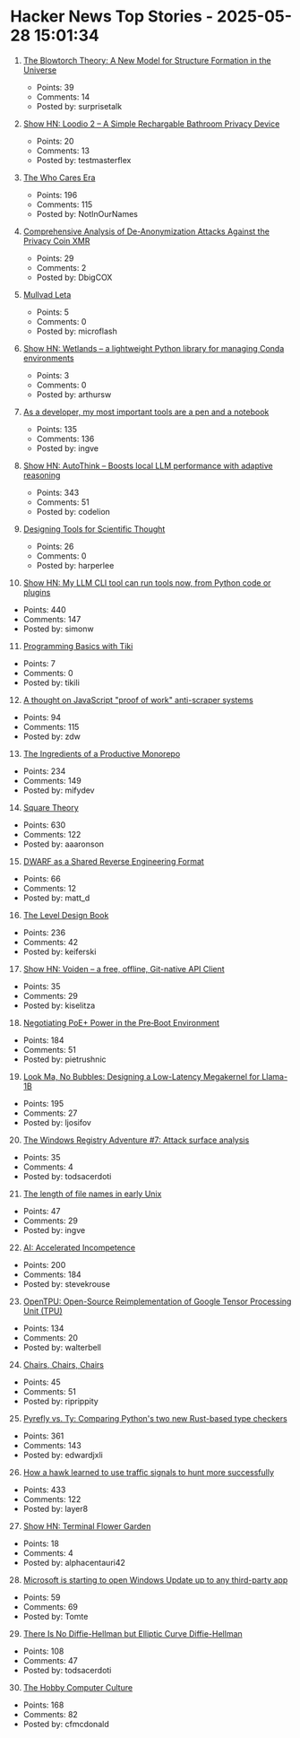 # Hacker News Top Stories - 2025-05-28 15:01:34

1. [The Blowtorch Theory: A New Model for Structure Formation in the Universe](https://theeggandtherock.com/p/the-blowtorch-theory-a-new-model)
   - Points: 39
   - Comments: 14
   - Posted by: surprisetalk

2. [Show HN: Loodio 2 – A Simple Rechargable Bathroom Privacy Device](https://loodio.com/)
   - Points: 20
   - Comments: 13
   - Posted by: testmasterflex

3. [The Who Cares Era](https://dansinker.com/posts/2025-05-23-who-cares/)
   - Points: 196
   - Comments: 115
   - Posted by: NotInOurNames

4. [Comprehensive Analysis of De-Anonymization Attacks Against the Privacy Coin XMR](https://monero.forex/is-monero-totally-private-a-comprehensive-analysis-of-de-anonymization-attacks-against-the-privacy-coin/)
   - Points: 29
   - Comments: 2
   - Posted by: DbigCOX

5. [Mullvad Leta](https://leta.mullvad.net)
   - Points: 5
   - Comments: 0
   - Posted by: microflash

6. [Show HN: Wetlands – a lightweight Python library for managing Conda environments](https://arthursw.github.io/wetlands/0.2.0/)
   - Points: 3
   - Comments: 0
   - Posted by: arthursw

7. [As a developer, my most important tools are a pen and a notebook](https://hamatti.org/posts/as-a-developer-my-most-important-tools-are-a-pen-and-a-notebook/)
   - Points: 135
   - Comments: 136
   - Posted by: ingve

8. [Show HN: AutoThink – Boosts local LLM performance with adaptive reasoning](undefined)
   - Points: 343
   - Comments: 51
   - Posted by: codelion

9. [Designing Tools for Scientific Thought](https://www.forester-notes.org/tfmt-0001/index.xml)
   - Points: 26
   - Comments: 0
   - Posted by: harperlee

10. [Show HN: My LLM CLI tool can run tools now, from Python code or plugins](https://simonwillison.net/2025/May/27/llm-tools/)
   - Points: 440
   - Comments: 147
   - Posted by: simonw

11. [Programming Basics with Tiki](https://tiki.li/)
   - Points: 7
   - Comments: 0
   - Posted by: tikili

12. [A thought on JavaScript "proof of work" anti-scraper systems](https://utcc.utoronto.ca/~cks/space/blog/web/JavaScriptScraperObstacles)
   - Points: 94
   - Comments: 115
   - Posted by: zdw

13. [The Ingredients of a Productive Monorepo](https://blog.swgillespie.me/posts/monorepo-ingredients/)
   - Points: 234
   - Comments: 149
   - Posted by: mifydev

14. [Square Theory](https://aaronson.org/blog/square-theory)
   - Points: 630
   - Comments: 122
   - Posted by: aaaronson

15. [DWARF as a Shared Reverse Engineering Format](https://lief.re/blog/2025-05-27-dwarf-editor/)
   - Points: 66
   - Comments: 12
   - Posted by: matt_d

16. [The Level Design Book](https://book.leveldesignbook.com)
   - Points: 236
   - Comments: 42
   - Posted by: keiferski

17. [Show HN: Voiden – a free, offline, Git-native API Client](https://voiden.md)
   - Points: 35
   - Comments: 29
   - Posted by: kiselitza

18. [Negotiating PoE+ Power in the Pre‑Boot Environment](https://roderickkhan.com/posts/2025-05-16-poe-uefi-solution)
   - Points: 184
   - Comments: 51
   - Posted by: pietrushnic

19. [Look Ma, No Bubbles: Designing a Low-Latency Megakernel for Llama-1B](https://hazyresearch.stanford.edu/blog/2025-05-27-no-bubbles)
   - Points: 195
   - Comments: 27
   - Posted by: ljosifov

20. [The Windows Registry Adventure #7: Attack surface analysis](https://googleprojectzero.blogspot.com/2025/05/the-windows-registry-adventure-7-attack-surface.html)
   - Points: 35
   - Comments: 4
   - Posted by: todsacerdoti

21. [The length of file names in early Unix](https://utcc.utoronto.ca/~cks/space/blog/unix/UnixEarlyFilenameLenghts)
   - Points: 47
   - Comments: 29
   - Posted by: ingve

22. [AI: Accelerated Incompetence](https://www.slater.dev/accelerated-incompetence/)
   - Points: 200
   - Comments: 184
   - Posted by: stevekrouse

23. [OpenTPU: Open-Source Reimplementation of Google Tensor Processing Unit (TPU)](https://github.com/UCSBarchlab/OpenTPU)
   - Points: 134
   - Comments: 20
   - Posted by: walterbell

24. [Chairs, Chairs, Chairs](https://www.parliament.uk/about/living-heritage/building/cultural-collections/historic-furniture/the-collection/chairs-chairs-chairs/)
   - Points: 45
   - Comments: 51
   - Posted by: riprippity

25. [Pyrefly vs. Ty: Comparing Python's two new Rust-based type checkers](https://blog.edward-li.com/tech/comparing-pyrefly-vs-ty/)
   - Points: 361
   - Comments: 143
   - Posted by: edwardjxli

26. [How a hawk learned to use traffic signals to hunt more successfully](https://www.frontiersin.org/news/2025/05/23/street-smarts-hawk-use-traffic-signals-hunting)
   - Points: 433
   - Comments: 122
   - Posted by: layer8

27. [Show HN: Terminal Flower Garden](https://github.com/bdavidzhang/flower-garden-cli)
   - Points: 18
   - Comments: 4
   - Posted by: alphacentauri42

28. [Microsoft is starting to open Windows Update up to any third-party app](https://www.theverge.com/news/675446/microsoft-windows-update-all-apps-orchestration-platform)
   - Points: 59
   - Comments: 69
   - Posted by: Tomte

29. [There Is No Diffie-Hellman but Elliptic Curve Diffie-Hellman](https://keymaterial.net/2025/05/23/there-is-no-diffie-hellman-but-elliptic-curve-diffie-hellman/)
   - Points: 108
   - Comments: 47
   - Posted by: todsacerdoti

30. [The Hobby Computer Culture](https://technicshistory.com/2025/05/24/the-hobby-computer-culture/)
   - Points: 168
   - Comments: 82
   - Posted by: cfmcdonald


